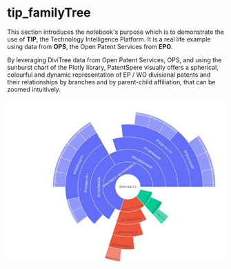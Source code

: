 # tip_familyTree
This section introduces the notebook's purpose which is to demonstrate the use of **TIP**, the Technology Intelligence Platform. It is a real life example using data from **OPS**, the Open Patent Services from **EPO**.

By leveraging DiviTree data from Open Patent Services, OPS, and using the sunburst chart of the Plotly library, PatentSpere visually offers a spherical, colourful and dynamic representation of EP / WO divisional patents and their relationships by branches and by parent-child affiliation, that can be zoomed intuitively. 

![EP / WO family tree of the patent application EP09164213 in stock at EPO](images/EP09164213.jpg)

